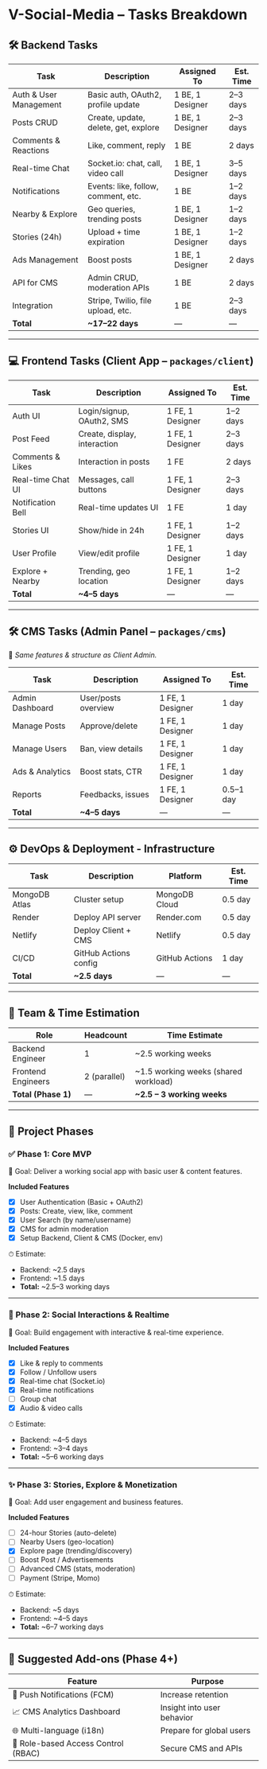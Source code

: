 # V-Social-Media – Tasks Breakdown

## 🛠 Backend Tasks

| Task                   | Description                          | Assigned To      | Est. Time |
| ---------------------- | ------------------------------------ | ---------------- | --------- |
| Auth & User Management | Basic auth, OAuth2, profile update   | 1 BE, 1 Designer | 2–3 days  |
| Posts CRUD             | Create, update, delete, get, explore | 1 BE, 1 Designer | 2–3 days  |
| Comments & Reactions   | Like, comment, reply                 | 1 BE             | 2 days    |
| Real-time Chat         | Socket.io: chat, call, video call    | 1 BE, 1 Designer | 3–5 days  |
| Notifications          | Events: like, follow, comment, etc.  | 1 BE             | 1–2 days  |
| Nearby & Explore       | Geo queries, trending posts          | 1 BE, 1 Designer | 1–2 days  |
| Stories (24h)          | Upload + time expiration             | 1 BE, 1 Designer | 1–2 days  |
| Ads Management         | Boost posts                          | 1 BE, 1 Designer | 2 days    |
| API for CMS            | Admin CRUD, moderation APIs          | 1 BE             | 2 days    |
| Integration            | Stripe, Twilio, file upload, etc.    | 1 BE             | 2–3 days  |
| **Total**              | **\~17–22 days**                     | —                | —         |

---

## 💻 Frontend Tasks (Client App – `packages/client`)

| Task              | Description                  | Assigned To      | Est. Time |
| ----------------- | ---------------------------- | ---------------- | --------- |
| Auth UI           | Login/signup, OAuth2, SMS    | 1 FE, 1 Designer | 1–2 days  |
| Post Feed         | Create, display, interaction | 1 FE, 1 Designer | 2–3 days  |
| Comments & Likes  | Interaction in posts         | 1 FE             | 2 days    |
| Real-time Chat UI | Messages, call buttons       | 1 FE, 1 Designer | 2–3 days  |
| Notification Bell | Real-time updates UI         | 1 FE             | 1 day     |
| Stories UI        | Show/hide in 24h             | 1 FE, 1 Designer | 1–2 days  |
| User Profile      | View/edit profile            | 1 FE, 1 Designer | 1 day     |
| Explore + Nearby  | Trending, geo location       | 1 FE, 1 Designer | 1–2 days  |
| **Total**         | **\~4–5 days**               | —                | —         |

---

## 🛠 CMS Tasks (Admin Panel – `packages/cms`)

📌 *Same features & structure as Client Admin.*

| Task            | Description         | Assigned To      | Est. Time |
| --------------- | ------------------- | ---------------- | --------- |
| Admin Dashboard | User/posts overview | 1 FE, 1 Designer | 1 day     |
| Manage Posts    | Approve/delete      | 1 FE, 1 Designer | 1 day     |
| Manage Users    | Ban, view details   | 1 FE, 1 Designer | 1 day     |
| Ads & Analytics | Boost stats, CTR    | 1 FE, 1 Designer | 1 day     |
| Reports         | Feedbacks, issues   | 1 FE, 1 Designer | 0.5–1 day |
| **Total**       | **\~4–5 days**      | —                | —         |

---

## ⚙️ DevOps & Deployment - Infrastructure

| Task          | Description           | Platform       | Est. Time |
| ------------- | --------------------- | -------------- | --------- |
| MongoDB Atlas | Cluster setup         | MongoDB Cloud  | 0.5 day   |
| Render        | Deploy API server     | Render.com     | 0.5 day   |
| Netlify       | Deploy Client + CMS   | Netlify        | 0.5 day   |
| CI/CD         | GitHub Actions config | GitHub Actions | 1 day     |
| **Total**     | **\~2.5 days**        | —              | —         |

---

## 👥 Team & Time Estimation

| Role                  | Headcount    | Time Estimate                                  |
| --------------------- | ------------ | ---------------------------------------------  |
| Backend Engineer      | 1            | ~2.5 working weeks                             |
| Frontend Engineers    | 2 (parallel) | ~1.5 working weeks (shared workload)           |
| **Total (Phase 1)**   | —            | **~2.5 – 3 working weeks**                     |

---

## 🚀 Project Phases

### ✅ Phase 1: Core MVP

🎯 Goal: Deliver a working social app with basic user & content features.

**Included Features**
- [x] User Authentication (Basic + OAuth2)
- [x] Posts: Create, view, like, comment
- [x] User Search (by name/username)
- [x] CMS for admin moderation
- [x] Setup Backend, Client & CMS (Docker, env)

⏱ Estimate:
- Backend: ~2.5 days
- Frontend: ~1.5 days
- **Total:** ~2.5–3 working days

---

### 🚧 Phase 2: Social Interactions & Realtime

🎯 Goal: Build engagement with interactive & real-time experience.

**Included Features**
- [x] Like & reply to comments
- [x] Follow / Unfollow users
- [x] Real-time chat (Socket.io)
- [x] Real-time notifications
- [ ] Group chat
- [x] Audio & video calls

⏱ Estimate:
- Backend: ~4–5 days
- Frontend: ~3–4 days
- **Total:** ~5–6 working days

---

### ✨ Phase 3: Stories, Explore & Monetization

🎯 Goal: Add user engagement and business features.

**Included Features**
- [ ] 24-hour Stories (auto-delete)
- [ ] Nearby Users (geo-location)
- [x] Explore page (trending/discovery)
- [ ] Boost Post / Advertisements
- [ ] Advanced CMS (stats, moderation)
- [ ] Payment (Stripe, Momo)

⏱ Estimate:
- Backend: ~5 days
- Frontend: ~4–5 days
- **Total:** ~6–7 working days

---

## 🧩 Suggested Add-ons (Phase 4+)

| Feature                                          | Purpose                                   |
| ------------------------------------------------ | ----------------------------------------- |
| 🎯 Push Notifications (FCM)                     | Increase retention                        |
| 📈 CMS Analytics Dashboard                      | Insight into user behavior                |
| 🌐 Multi-language (i18n)                        | Prepare for global users                  |
| 🔐 Role-based Access Control (RBAC)             | Secure CMS and APIs                       |